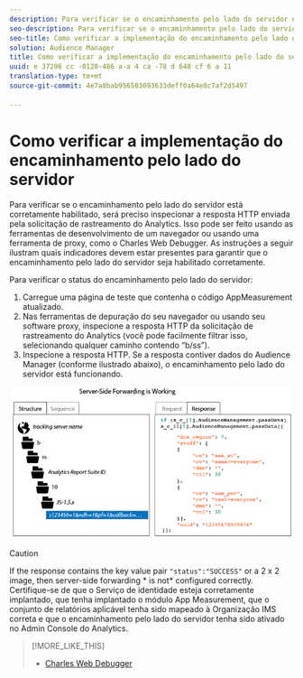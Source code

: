 ```yaml
---
description: Para verificar se o encaminhamento pelo lado do servidor está corretamente habilitado, será preciso inspecionar a resposta HTTP enviada pela solicitação de rastreamento do Analytics. Isso pode ser feito usando as ferramentas de desenvolvimento de um navegador ou usando uma ferramenta de proxy, como o Charles Web Debugger. As instruções a seguir ilustram quais indicadores devem estar presentes para garantir que o encaminhamento pelo lado do servidor seja habilitado corretamente.
seo-description: Para verificar se o encaminhamento pelo lado do servidor está corretamente habilitado, será preciso inspecionar a resposta HTTP enviada pela solicitação de rastreamento do Analytics. Isso pode ser feito usando as ferramentas de desenvolvimento de um navegador ou usando uma ferramenta de proxy, como o Charles Web Debugger. As instruções a seguir ilustram quais indicadores devem estar presentes para garantir que o encaminhamento pelo lado do servidor seja habilitado corretamente.
seo-title: Como verificar a implementação do encaminhamento pelo lado do servidor
solution: Audience Manager
title: Como verificar a implementação do encaminhamento pelo lado do servidor
uuid: e 37296 cc -0120-486 a-a 4 ca -78 d 648 cf 6 a 11
translation-type: tm+mt
source-git-commit: 4e7a8bab956503093633deff0a64e8c7af2d5497

---
```



# Como verificar a implementação do encaminhamento pelo lado do servidor

Para verificar se o encaminhamento pelo lado do servidor está corretamente habilitado, será preciso inspecionar a resposta HTTP enviada pela solicitação de rastreamento do Analytics. Isso pode ser feito usando as ferramentas de desenvolvimento de um navegador ou usando uma ferramenta de proxy, como o Charles Web Debugger. As instruções a seguir ilustram quais indicadores devem estar presentes para garantir que o encaminhamento pelo lado do servidor seja habilitado corretamente.

Para verificar o status do encaminhamento pelo lado do servidor:

1. Carregue uma página de teste que contenha o código AppMeasurement atualizado.
1. Nas ferramentas de depuração do seu navegador ou usando seu software proxy, inspecione a resposta HTTP da solicitação de rastreamento do Analytics (você pode facilmente filtrar isso, selecionando qualquer caminho contendo “b/ss”).
1. Inspecione a resposta HTTP. Se a resposta contiver dados do Audience Manager (conforme ilustrado abaixo), o encaminhamento pelo lado do servidor está funcionando.

![](assets/ssf-succeed.png)

>[!CAUTION]
>
>If the response contains the key value pair `"status":"SUCCESS"` or a 2 x 2 image, then server-side forwarding * is not* configured correctly. Certifique-se de que o Serviço de identidade esteja corretamente implantado, que tenha implantado o módulo App Measurement, que o conjunto de relatórios aplicável tenha sido mapeado à Organização IMS correta e que o encaminhamento pelo lado do servidor tenha sido ativado no Admin Console do Analytics.

>[!MORE_LIKE_THIS]
>
>* [Charles Web Debugger](https://www.charlesproxy.com/)

